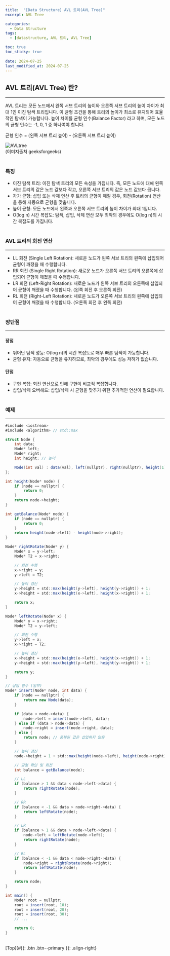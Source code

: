 ```yaml
---
title:  "[Data Structure] AVL 트리(AVL Tree)"
excerpt: AVL Tree

categories:
  - Data Structure
tags:
  - [datastructure, AVL 트리, AVL Tree]

toc: true
toc_sticky: true
 
date: 2024-07-25
last_modified_at: 2024-07-25
---
```


## AVL 트리(AVL Tree) 란?
---
AVL 트리는 모든 노드에서 왼쪽 서브 트리의 높이와 오른쪽 서브 트리의 높이 차이가 최대 1인 이진 탐색 트리입니다. 이 균형 조건을 통해 트리의 높이가 최소로 유지되어 효율적인 탐색이 가능합니다. 높이 차이를 균형 인수(Balance Factor) 라고 하며, 모든 노드의 균형 인수는 -1, 0, 1 중 하나여야 합니다.

균형 인수 = (왼쪽 서브 트리 높이) - (오른쪽 서브 트리 높이)


![AVLtree](https://github.com/user-attachments/assets/d838abb8-cd4c-4408-a8cf-d6ae58f5bf8c)<br>
(이미지출처 geeksforgeeks)
<br><br>

### 특징
* 이진 탐색 트리: 이진 탐색 트리의 모든 속성을 가집니다. 즉, 모든 노드에 대해 왼쪽 서브 트리의 값은 노드 값보다 작고, 오른쪽 서브 트리의 값은 노드 값보다 큽니다.
* 자가 균형: 삽입 또는 삭제 연산 후 트리의 균형이 깨질 경우, 회전(Rotation) 연산을 통해 자동으로 균형을 맞춥니다.
* 높이 균형: 모든 노드에서 왼쪽과 오른쪽 서브 트리의 높이 차이가 최대 1입니다.
* O(log n) 시간 복잡도: 탐색, 삽입, 삭제 연산 모두 최악의 경우에도 O(log n)의 시간 복잡도를 가집니다.
<br><br>

### AVL 트리의 회전 연산
---
* LL 회전 (Single Left Rotation): 새로운 노드가 왼쪽 서브 트리의 왼쪽에 삽입되어 균형이 깨졌을 때 수행합니다.
* RR 회전 (Single Right Rotation): 새로운 노드가 오른쪽 서브 트리의 오른쪽에 삽입되어 균형이 깨졌을 때 수행합니다.
* LR 회전 (Left-Right Rotation): 새로운 노드가 왼쪽 서브 트리의 오른쪽에 삽입되어 균형이 깨졌을 때 수행합니다. (왼쪽 회전 후 오른쪽 회전)
* RL 회전 (Right-Left Rotation): 새로운 노드가 오른쪽 서브 트리의 왼쪽에 삽입되어 균형이 깨졌을 때 수행합니다. (오른쪽 회전 후 왼쪽 회전)
<br><br>


### 장단점
---
#### 장점
* 뛰어난 탐색 성능: O(log n)의 시간 복잡도로 매우 빠른 탐색이 가능합니다.
* 균형 유지: 자동으로 균형을 유지하므로, 최악의 경우에도 성능 저하가 없습니다.

#### 단점
* 구현 복잡: 회전 연산으로 인해 구현이 비교적 복잡합니다.
* 삽입/삭제 오버헤드: 삽입/삭제 시 균형을 맞추기 위한 추가적인 연산이 필요합니다.
<br><br>

### 예제
---

```c#
#include <iostream>
#include <algorithm> // std::max

struct Node {
    int data;
    Node* left;
    Node* right;
    int height; // 높이

    Node(int val) : data(val), left(nullptr), right(nullptr), height(1) {}
};

int height(Node* node) {
    if (node == nullptr) {
        return 0;
    }
    return node->height;
}

int getBalance(Node* node) {
    if (node == nullptr) {
        return 0;
    }
    return height(node->left) - height(node->right);
}

Node* rightRotate(Node* y) {
    Node* x = y->left;
    Node* T2 = x->right;

    // 회전 수행
    x->right = y;
    y->left = T2;

    // 높이 갱신
    y->height = std::max(height(y->left), height(y->right)) + 1;
    x->height = std::max(height(x->left), height(x->right)) + 1;

    return x;
}

Node* leftRotate(Node* x) {
    Node* y = x->right;
    Node* T2 = y->left;

    // 회전 수행
    y->left = x;
    x->right = T2;

    // 높이 갱신
    x->height = std::max(height(x->left), height(x->right)) + 1;
    y->height = std::max(height(y->left), height(y->right)) + 1;

    return y;
}

// 삽입 함수 (일부)
Node* insert(Node* node, int data) {
    if (node == nullptr) {
        return new Node(data);
    }

    if (data < node->data) {
        node->left = insert(node->left, data);
    } else if (data > node->data) {
        node->right = insert(node->right, data);
    } else {
        return node; // 중복된 값은 삽입하지 않음
    }

    // 높이 갱신
    node->height = 1 + std::max(height(node->left), height(node->right));

    // 균형 확인 및 회전
    int balance = getBalance(node);

    // LL
    if (balance > 1 && data < node->left->data) {
        return rightRotate(node);
    }

    // RR
    if (balance < -1 && data > node->right->data) {
        return leftRotate(node);
    }

    // LR
    if (balance > 1 && data > node->left->data) {
        node->left = leftRotate(node->left);
        return rightRotate(node);
    }

    // RL
    if (balance < -1 && data < node->right->data) {
        node->right = rightRotate(node->right);
        return leftRotate(node);
    }

    return node;
}

int main() {
    Node* root = nullptr;
    root = insert(root, 10);
    root = insert(root, 20);
    root = insert(root, 30);
    // ...

    return 0;
}
```

<br>
[Top](#){: .btn .btn--primary }{: .align-right}